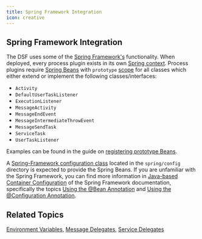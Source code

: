 ```yaml
---
title: Spring Framework Integration
icon: creative
---
```


## Spring Framework Integration

The DSF uses some of the [Spring Framework's](https://spring.io/projects/spring-framework) functionality. When deployed, every process plugin exists in its own [Spring context](https://docs.spring.io/spring-framework/reference/core/beans/introduction.html). Process plugins require [Spring Beans](https://docs.spring.io/spring-framework/reference/core/beans/definition.html) with `prototype` [scope](https://docs.spring.io/spring-framework/reference/core/beans/factory-scopes.html) for all classes which either extend or implement the following classes/interfaces:
- `Activity`
- `DefaultUserTaskListener`
- `ExecutionListener`
- `MessageActivity`
- `MessageEndEvent`
- `MessageIntermediateThrowEvent`
- `MessageSendTask`
- `ServiceTask`
- `UserTaskListener`

Examples can be found in the guide on [registering prototype Beans](../../guides/registering-prototype-beans.md).

A [Spring-Framework configuration class](https://docs.spring.io/spring-framework/docs/current/reference/html/core.html#beans-java-basic-concepts) located in the `spring/config` directory is expected to provide the Spring Beans. If you are unfamiliar with the Spring Framework, you can find more information in [Java-based Container Configuration](https://docs.spring.io/spring-framework/reference/core/beans/java.html) of the Spring Framework documentation, specifically the topics [Using the @Bean Annotation](https://docs.spring.io/spring-framework/reference/core/beans/java/bean-annotation.html) and [Using the @Configuration Annotation](https://docs.spring.io/spring-framework/reference/core/beans/java/configuration-annotation.html).

## Related Topics
[Environment Variables](environment-variables.md), [Message Delegates](message-delegates.md), [Service Delegates](service-delegates.md)